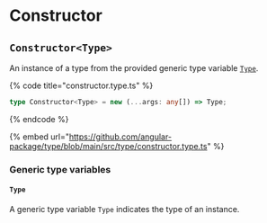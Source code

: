 # Constructor

## `Constructor<Type>`

An instance of a type from the provided generic type variable [`Type`](constructor.md#type).

{% code title="constructor.type.ts" %}
```typescript
type Constructor<Type> = new (...args: any[]) => Type;
```
{% endcode %}

{% embed url="https://github.com/angular-package/type/blob/main/src/type/constructor.type.ts" %}

### Generic type variables

#### `Type`

A generic type variable `Type` indicates the type of an instance.
